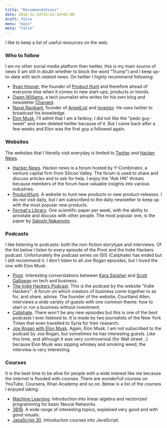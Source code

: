 ```yaml
---
title: "Recommendations"
date: 2018-12-24T15:51:14+01:00
draft: false
menu: "main"
meta: "false"
---
```


I like to keep a list of useful resources on the web.

### Who to follow

I am no other social media platform than twitter, this is my main source of news (I am still in doubt whether to block the word "Trump") and I keep up-to-date with tech related news. On twitter I highly recommend following:

- [Ryan Hoover](https://twitter.com/rrhoover), the founder of [Product Hunt](https://www.producthunt.com/) and therefore ahead of everyone else when it comes to new start-ups, products or trends.
- [Owen Williams](https://www.twitter.com/ow), a tech journalist who writes for his own blog and newsletter [Charged](https://char.gd/).
- [Naval Ravikant](https://twitter.com/naval), founder of [AngelList](https://angel.co/) and [investor](https://angel.co/naval). He uses twitter to broadcast his knowledge.
- [Elon Musk](https://twitter.com/elonmusk), I'll admit that I am a fanboy. I did not like the "pedo guy-tweet" and even deleted twitter because of it. But I came back after a few weeks and Elon was the first guy a followed again.

### Websites

The websites that I literelly visit everyday is limited to [Twitter](https://twitter.com/) and [Hacker News](https://news.ycombinator.com/).

- [Hacker News](https://news.ycombinator.com). Hacker news is a forum hosted by Y-Combinator, a venture capital firm from Silicon Valley. The forum is used to share and discuss articles and to ask for help. I enjoy the "Ask HN" threats because members of the forum have valuable insights into various industries.
- [ProductHunt](https://www.producthunt.com). A website to *hunt* new products or new product-releases. I do not visit daily, but I am subscribed to the daily newsletter to keep up with the most popular new products.
- [Fermat's Library](https://fermatslibrary.com/journal_club). One scientific paper per week, with the ability to annotate and discuss with other people. The most popular one, is the paper by [Satoshi Nakamoto](https://fermatslibrary.com/s/bitcoin "Paper on Bitcoin").

### Podcasts

I like listening to podcasts: both the non-fiction storytype and interviews. Of the list below I listen to every episode of the Pivot and the Indie Hackers podcast. Unfortunately the podcast series on ISIS (Caliphate) has ended but I still recommend it. I don't listen to all Joe Rogan episodes, but I loved the one with Elon Musk. 

- [Pivot](https://art19.com/shows/pivot-with-kara-swisher-and-scott-galloway). Interesting converstations between [Kara Swisher](https://twitter.com/karaswisher) and [Scott Galloway](https://twitter.com/profgalloway) on tech and business.
- [The Indie Hackers Podcast](https://www.indiehackers.com/podcast). This is the podcast by the website "Indie Hackers": A forum on which creators of business come together to as for, and share, advise. The founder of the website, Courtland Allen, interviews a wide variety of guests with one common theme: how to start or run a business without investment.
- [Caliphate](https://www.nytimes.com/interactive/2018/podcasts/caliphate-isis-rukmini-callimachi.html). There won't be any new episodes but this is one of the best podcasts I ever listened to. It is made by two journalists of the New York Times that even travelled to Syria for their research.
- [Joe Rogan with Elon Musk](https://www.youtube.com/watch?v=ycPr5-27vSI). Again, Elon Musk. I am not subscribed to the podcast by Joe Rogan, but sometimes he has interesting guests. Like this time, and although it was very controversial (for Wall street ..) because Elon Musk was sipping whiskey and smoking weed, the interview is very interesting.

### Courses

It is the best time to be alive for people with a wide interest like me because the internet is flooded with courses. There are wonderfull courses on YouTube, Coursera, Khan Academy and so on. Below is a list of the courses I enjoyed taking:

- [Machine Learning](https://www.coursera.org/learn/machine-learning "Machine learning by Andrew NG"). Introduction into linear algebra and vectorized programming for basic Neural Networks.
- [3B1B](https://www.youtube.com/channel/UCYO_jab_esuFRV4b17AJtAw "Three blue one brown"). A wide range of interesting topics, explained very good and with good visuals.
- [JavaScript 30](https://javascript30.com/ "30 introduction lessons into JavaScript"). Introduction courses into JavaScript.